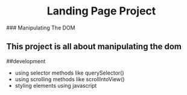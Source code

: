 <h1 align="center">Landing Page Project</h1>
### Manipulating The DOM
           
## This project is all about manipulating the dom

##development
- using selector methods like querySelector()
- using scrolling methods like scrollIntoView()
- styling elements using javascript 

 
